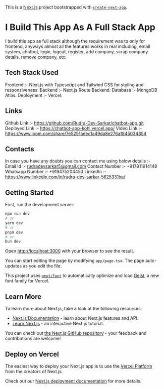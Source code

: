 This is a [Next.js](https://nextjs.org) project bootstrapped with [`create-next-app`](https://nextjs.org/docs/app/api-reference/cli/create-next-app).

# I Build This App As A Full Stack App 
I build this app as full stack although the requirement was to only for frontend, anyways
almost all the features works in real including, email system, chatbot, login, logout, register, add company, scrap company detalis, remove company, etc.

## Tech Stack Used

Frontend :- Next.js with Typescript and Tailwind CSS for styling and responsiveness.
Backend :- Next.js Route Backend.
Database :- MongoDB Atlas.
Deployment :- Vercel.

## Links
Github Link :- https://github.com/Rudra-Dey-Sarkar/chatbot-app.git
Deployed Link :- https://chatbot-app-kohl.vercel.app/
Video Link :- https://www.loom.com/share/7e5251aeec1a49da8e276a1845034354

## Contacts
In case you have any doubts you can contact me using below details :-
Email Id :- rudradeysarkar5@gmail.com
Contact Number :- +917811914148
Whatsapp Number :- +919475204453
LinkedIn :- https://www.linkedin.com/in/rudra-dey-sarkar-5625331ba/


## Getting Started

First, run the development server:

```bash
npm run dev
# or
yarn dev
# or
pnpm dev
# or
bun dev
```

Open [http://localhost:3000](http://localhost:3000) with your browser to see the result.

You can start editing the page by modifying `app/page.tsx`. The page auto-updates as you edit the file.

This project uses [`next/font`](https://nextjs.org/docs/app/building-your-application/optimizing/fonts) to automatically optimize and load [Geist](https://vercel.com/font), a new font family for Vercel.

## Learn More

To learn more about Next.js, take a look at the following resources:

- [Next.js Documentation](https://nextjs.org/docs) - learn about Next.js features and API.
- [Learn Next.js](https://nextjs.org/learn) - an interactive Next.js tutorial.

You can check out [the Next.js GitHub repository](https://github.com/vercel/next.js) - your feedback and contributions are welcome!

## Deploy on Vercel

The easiest way to deploy your Next.js app is to use the [Vercel Platform](https://vercel.com/new?utm_medium=default-template&filter=next.js&utm_source=create-next-app&utm_campaign=create-next-app-readme) from the creators of Next.js.

Check out our [Next.js deployment documentation](https://nextjs.org/docs/app/building-your-application/deploying) for more details.
